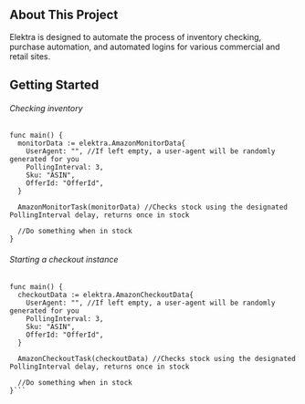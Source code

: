 ## About This Project
Elektra is designed to automate the process of inventory checking, purchase automation, and automated logins for various commercial and retail sites.

## Getting Started
###### Checking inventory

```
func main() {
  monitorData := elektra.AmazonMonitorData{
    UserAgent: "", //If left empty, a user-agent will be randomly generated for you
    PollingInterval: 3,
    Sku: "ASIN",
    OfferId: "OfferId",
  }
  
  AmazonMonitorTask(monitorData) //Checks stock using the designated PollingInterval delay, returns once in stock
  
  //Do something when in stock
}
```
###### Starting a checkout instance

```
func main() {
  checkoutData := elektra.AmazonCheckoutData{
    UserAgent: "", //If left empty, a user-agent will be randomly generated for you
    PollingInterval: 3,
    Sku: "ASIN",
    OfferId: "OfferId",
  }
  
  AmazonCheckoutTask(checkoutData) //Checks stock using the designated PollingInterval delay, returns once in stock
  
  //Do something when in stock
}```
